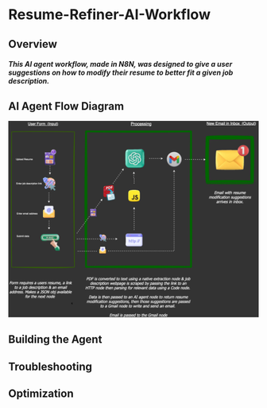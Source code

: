 # Resume-Refiner-AI-Workflow


## Overview

#### _This AI agent workflow, made in N8N, was designed to give a user suggestions on how to modify their resume to better fit a given job description._


## AI Agent Flow Diagram

![A dog wearing a party hat](https://github.com/djtoler/Resume-Refiner-AI-Workflow/blob/main/images/n8n_diagram01.png)


## Building the Agent


## Troubleshooting


## Optimization


